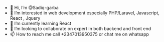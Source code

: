 - 👋 Hi, I’m @Sadiq-garba
- 👀 I’m interested in web development especially PHP/Laravel, Javascript, React , Jquery
- 🌱 I’m currently learning React
- 💞️ I’m looking to collaborate on expert in both backend and front end
- 📫 How to reach me call +2347013950375 or chat me on whatsapp 

<!---
I'm a Mid level web developer who hopes to collaborate with other web developer to develop life changing applications
--->
